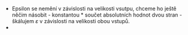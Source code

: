 - Epsilon se nemění v závislosti na velikosti vsutpu, chceme ho ještě něčim násobit - konstantou * součet absolutních hodnot dvou stran - škálujem $\varepsilon$ v závislosti na velikosti obou vstupů.
- 